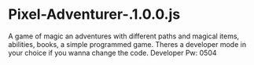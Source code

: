 # Pixel-Adventurer-.1.0.0.js
A game of magic an adventures with different paths and magical items, abilities, books, a simple programmed game.
Theres a developer mode in your choice if you wanna change the code. Developer Pw: 0504

